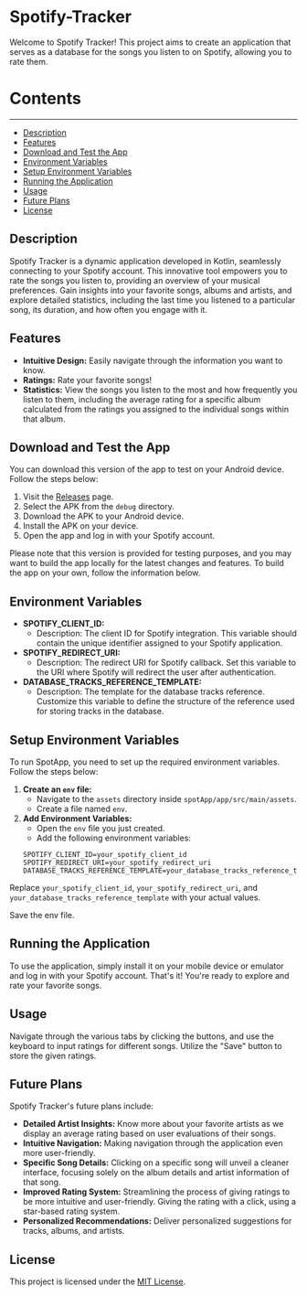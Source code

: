 # Spotify-Tracker
Welcome to Spotify Tracker! This project aims to create an application that serves as a database for the songs you listen to on Spotify, allowing you to rate them.

# Contents
--------
- [Description](#description)
- [Features](#features)
- [Download and Test the App](#download-and-test-the-app)
- [Environment Variables](#environment-variables)
- [Setup Environment Variables](#setup-environment-variables)
- [Running the Application](#running-the-application)
- [Usage](#usage)
- [Future Plans](#future-plans)
- [License](#license)

## Description
Spotify Tracker is a dynamic application developed in Kotlin, seamlessly connecting to your Spotify account. This innovative tool empowers you to rate the songs you listen to, providing an overview of your musical preferences. Gain insights into your favorite songs, albums and artists, and explore detailed statistics, including the last time you listened to a particular song, its duration, and how often you engage with it.

## Features
- **Intuitive Design:** Easily navigate through the information you want to know.
- **Ratings:** Rate your favorite songs!
- **Statistics:** View the songs you listen to the most and how frequently you listen to them, including the average rating for a specific album calculated from the ratings you assigned to the individual songs within that album.

## Download and Test the App
You can download this version of the app to test on your Android device. Follow the steps below:
1. Visit the [Releases](https://github.com/Helder-Rodrigues/Spotify-Tracker/releases) page.
3. Select the APK from the `debug` directory.
4. Download the APK to your Android device.
5. Install the APK on your device.
6. Open the app and log in with your Spotify account.

Please note that this version is provided for testing purposes, and you may want to build the app locally for the latest changes and features. To build the app on your own, follow the information below.

## Environment Variables
- **SPOTIFY_CLIENT_ID:**
  - Description: The client ID for Spotify integration. This variable should contain the unique identifier assigned to your Spotify application.
- **SPOTIFY_REDIRECT_URI:**
  - Description: The redirect URI for Spotify callback. Set this variable to the URI where Spotify will redirect the user after authentication.
- **DATABASE_TRACKS_REFERENCE_TEMPLATE:**
  - Description: The template for the database tracks reference. Customize this variable to define the structure of the reference used for storing tracks in the database.

## Setup Environment Variables
To run SpotApp, you need to set up the required environment variables. Follow the steps below:
1. **Create an `env` file:**
   - Navigate to the `assets` directory inside `spotApp/app/src/main/assets`.
   - Create a file named `env`.
2. **Add Environment Variables:**
   - Open the `env` file you just created.
   - Add the following environment variables:
   ```plaintext
   SPOTIFY_CLIENT_ID=your_spotify_client_id
   SPOTIFY_REDIRECT_URI=your_spotify_redirect_uri
   DATABASE_TRACKS_REFERENCE_TEMPLATE=your_database_tracks_reference_template
   ```
Replace `your_spotify_client_id`, `your_spotify_redirect_uri`, and `your_database_tracks_reference_template` with your actual values.

Save the env file.

## Running the Application
To use the application, simply install it on your mobile device or emulator and log in with your Spotify account.
That's it! You're ready to explore and rate your favorite songs.

## Usage
Navigate through the various tabs by clicking the buttons, and use the keyboard to input ratings for different songs. Utilize the "Save" button to store the given ratings.

## Future Plans
Spotify Tracker's future plans include:
- **Detailed Artist Insights:** Know more about your favorite artists as we display an average rating based on user evaluations of their songs.
- **Intuitive Navigation:** Making navigation through the application even more user-friendly.
- **Specific Song Details:** Clicking on a specific song will unveil a cleaner interface, focusing solely on the album details and artist information of that song.
- **Improved Rating System:** Streamlining the process of giving ratings to be more intuitive and user-friendly. Giving the rating with a click, using a star-based rating system.
- **Personalized Recommendations:** Deliver personalized suggestions for tracks, albums, and artists.

## License
This project is licensed under the [MIT License](LICENSE).
